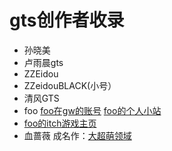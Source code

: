 # gts创作者收录
* 孙晓美
* 卢雨晨gts
* ZZEidou
* ZZeidouBLACK(小号）
* 清风GTS
* foo [foo在gw的账号](https://giantesswaltz.org/?9868) [foo的个人小站](https://foo.barz.link/) 
* [foo的itch游戏主页](https://foobarz076.itch.io/)
* 血蔷薇 成名作：[大超萌领域](https://giantesswaltz.org/forum.php?mod=viewthread&tid=2484&extra=page%3D1)
